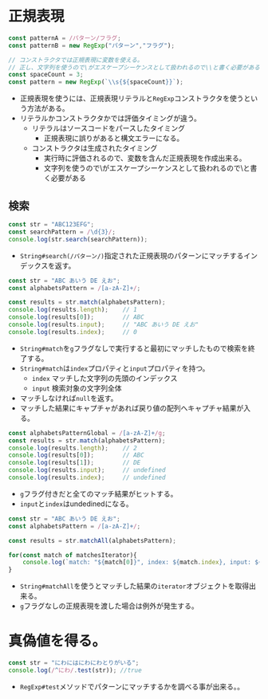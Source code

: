 # 正規表現
```javascript
const patternA = /パターン/フラグ;
const patternB = new RegExp("パターン","フラグ");

// コンストラクタでは正規表現に変数を使える。
// 正し、文字列を使うので\がエスケープシーケンスとして扱われるので\\と書く必要がある。
const spaceCount = 3;
const pattern = new RegExp(`\\s{${spaceCount}}`);
```
* 正規表現を使うには、正規表現リテラルと`RegExp`コンストラクタを使うという方法がある。
* リテラルかコンストラクタかでは評価タイミングが違う。
    * リテラルはソースコードをパースしたタイミング
        * 正規表現に誤りがあると構文エラーになる。
    * コンストラクタは生成されたタイミング
        * 実行時に評価されるので、変数を含んだ正規表現を作成出来る。
        * 文字列を使うので\がエスケープシーケンスとして扱われるので\\と書く必要がある

## 検索
```javascript
const str = "ABC123EFG";
const searchPattern = /\d{3}/;
console.log(str.search(searchPattern));
```
* `String#search(/パターン/)`指定された正規表現のパターンにマッチするインデックスを返す。

```javascript
const str = "ABC あいう DE えお";
const alphabetsPattern = /[a-zA-Z]+/;

const results = str.match(alphabetsPattern);
console.log(results.length);    // 1
console.log(results[0]);        // ABC
console.log(results.input);     // "ABC あいう DE えお"
console.log(results.index);     // 0

```
* `String#match`を`g`フラグなしで実行すると最初にマッチしたもので検索を終了する。
* `String#match`は`index`プロパティと`input`プロパティを持つ。
    * `index` マッチした文字列の先頭のインデックス
    * `input` 検索対象の文字列全体
* マッチしなければ`null`を返す。
* マッチした結果にキャプチャがあれば戻り値の配列へキャプチャ結果が入る。

```javascript
const alphabetsPatternGlobal = /[a-zA-Z]+/g;
const results = str.match(alphabetsPattern);
console.log(results.length);    // 2
console.log(results[0]);        // ABC
console.log(results[1]);        // DE
console.log(results.input);     // undefined
console.log(results.index);     // undefined
```
* `g`フラグ付きだと全てのマッチ結果がヒットする。
* `input`と`index`はundedinedになる。

```javascript
const str = "ABC あいう DE えお";
const alphabetsPattern = /[a-zA-Z]+/;

const results = str.matchAll(alphabetsPattern);

for(const match of matchesIterator){
    console.log(`match: "${match[0]}", index: ${match.index}, input: ${match.input}`);
}

```
* `String#matchAll`を使うとマッチした結果の`iterator`オブジェクトを取得出来る。
* `g`フラグなしの正規表現を渡した場合は例外が発生する。

# 真偽値を得る。
```javascript
const str = "にわにはにわにわとりがいる";
console.log(/^にわ/.test(str)); //true
```
* `RegExp#test`メソッドでパターンにマッチするかを調べる事が出来る。。









